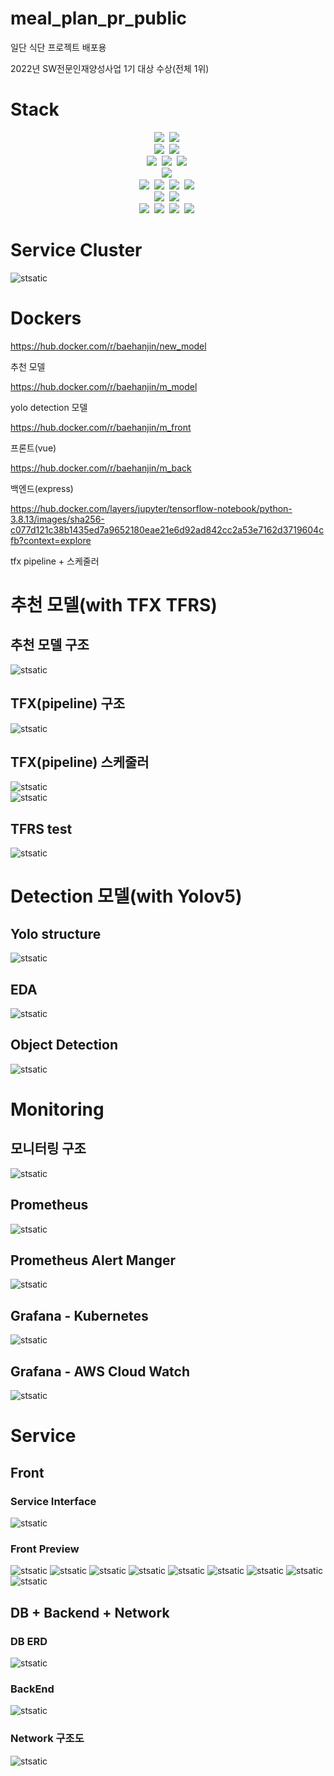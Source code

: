 # meal_plan_pr_public

 일단 식단 프로젝트 배포용

 2022년 SW전문인재양성사업 1기 대상 수상(전체 1위)  

# Stack  

<p align="center">
    <img src="https://img.shields.io/badge/python-3776AB?style=for-the-badge&logo=python&logoColor=white"></a>&nbsp
    <img src="https://img.shields.io/badge/javascript-F7DF1E?style=for-the-badge&logo=javascript&logoColor=white"></a>&nbsp
    <br/>
    <img src="https://img.shields.io/badge/vue.js-4FC08D?style=for-the-badge&logo=vue.js&logoColor=white"></a>&nbsp
    <img src="https://img.shields.io/badge/tailwindcss-06B6D4?style=for-the-badge&logo=tailwindcss&logoColor=white"></a>&nbsp
    <br/>
    <img src="https://img.shields.io/badge/node.js-339933?style=for-the-badge&logo=node.js&logoColor=white"></a>&nbsp
    <img src="https://img.shields.io/badge/express.js-000000?style=for-the-badge&logo=express&logoColor=white"></a>&nbsp
    <img src="https://img.shields.io/badge/flask-000000?style=for-the-badge&logo=flask&logoColor=white"></a>&nbsp
    <br/>
    <img src="https://img.shields.io/badge/mysql-4479A1?style=for-the-badge&logo=mysql&logoColor=white"></a>&nbsp
    <br/>
    <img src="https://img.shields.io/badge/docker-2496ED?style=for-the-badge&logo=docker&logoColor=white"></a>&nbsp
    <img src="https://img.shields.io/badge/kubernetes-2496ED?style=for-the-badge&logo=kubernetes&logoColor=white"></a>&nbsp
    <img src="https://img.shields.io/badge/prometheus-E6522C?style=for-the-badge&logo=prometheus&logoColor=white"></a>&nbsp
    <img src="https://img.shields.io/badge/grafana-F46800?style=for-the-badge&logo=grafana&logoColor=white"></a>&nbsp
    <br/>
    <img src="https://img.shields.io/badge/pytorch-EE4C2C?style=for-the-badge&logo=pytorch&logoColor=white"></a>&nbsp
    <img src="https://img.shields.io/badge/tensorflow-FF6F00?style=for-the-badge&logo=tensorflow&logoColor=white"></a>&nbsp
    <br/>
    <img src="https://img.shields.io/badge/amazonec2-FF9900?style=for-the-badge&logo=amazonec2&logoColor=white"></a>&nbsp
    <img src="https://img.shields.io/badge/amazonrds-527FFF?style=for-the-badge&logo=amazonrds&logoColor=white"></a>&nbsp
    <img src="https://img.shields.io/badge/amazons3-569A31?style=for-the-badge&logo=amazons3&logoColor=white"></a>&nbsp
    <img src="https://img.shields.io/badge/amazoncloudwatch-FF4F8B?style=for-the-badge&logo=amazoncloudwatch&logoColor=white"></a>&nbsp
</p>

# Service Cluster 

![stsatic](./img/service_cluster.PNG) 

# Dockers  

https://hub.docker.com/r/baehanjin/new_model

추천 모델

https://hub.docker.com/r/baehanjin/m_model

yolo detection 모델

https://hub.docker.com/r/baehanjin/m_front

프론트(vue)

https://hub.docker.com/r/baehanjin/m_back

백엔드(express)

https://hub.docker.com/layers/jupyter/tensorflow-notebook/python-3.8.13/images/sha256-c077d121c38b1435ed7a9652180eae21e6d92ad842cc2a53e7162d3719604cfb?context=explore  

tfx pipeline + 스케줄러

# 추천 모델(with TFX TFRS)

## 추천 모델 구조  

![stsatic](./img/tfrs_structure.PNG) 

## TFX(pipeline) 구조

![stsatic](./img/tfx_structure.PNG) 

## TFX(pipeline) 스케줄러

![stsatic](./img/tfx_schedule.PNG)  
![stsatic](./img/scheduler.PNG) 

## TFRS test

![stsatic](./img/tfrs_test.PNG) 

# Detection 모델(with Yolov5)
## Yolo structure

![stsatic](./img/yolo_structure.PNG) 

## EDA  

![stsatic](./img/yolo_eda.PNG) 

## Object Detection  

![stsatic](./img/object_detection.PNG) 

# Monitoring  

## 모니터링 구조  

![stsatic](./img/monitoring_structure.PNG) 

## Prometheus  

![stsatic](./img/Prometheus.PNG) 

## Prometheus Alert Manger

![stsatic](./img/alertmanager.PNG) 

## Grafana - Kubernetes

![stsatic](./img/grafana_kube.PNG) 

## Grafana - AWS Cloud Watch

![stsatic](./img/grafana_aws.PNG) 

# Service

## Front

### Service Interface

![stsatic](./img/interface.PNG) 

### Front Preview

![stsatic](./img/preview1.PNG) 
![stsatic](./img/preview2.PNG) 
![stsatic](./img/preview3.PNG) 
![stsatic](./img/preview4.PNG) 
![stsatic](./img/preview5.PNG) 
![stsatic](./img/preview6.PNG) 
![stsatic](./img/preview7.PNG) 
![stsatic](./img/preview8.PNG) 
![stsatic](./img/preview9.PNG) 

## DB + Backend + Network

### DB ERD

![stsatic](./img/ERD.PNG) 

### BackEnd

![stsatic](./img/backend.PNG) 

### Network 구조도

![stsatic](./img/network_structure.PNG) 

